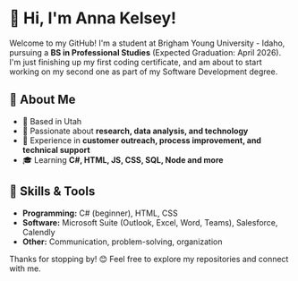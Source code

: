 # 👋 Hi, I'm Anna Kelsey!  

Welcome to my GitHub! I'm a student at Brigham Young University - Idaho, pursuing a **BS in Professional Studies** (Expected Graduation: April 2026).
I'm just finishing up my first coding certificate, and am about to start working on my second one as part of my Software Development degree.

## 🌟 About Me  
- 📍 Based in Utah  
- 🎯 Passionate about **research, data analysis, and technology**  
- 💼 Experience in **customer outreach, process improvement, and technical support**  
- 🎓 Learning **C#, HTML, JS, CSS, SQL, Node and more**  

## 🚀 Skills & Tools  
- **Programming:** C# (beginner), HTML, CSS  
- **Software:** Microsoft Suite (Outlook, Excel, Word, Teams), Salesforce, Calendly  
- **Other:** Communication, problem-solving, organization  

Thanks for stopping by! 😊 Feel free to explore my repositories and connect with me.  
